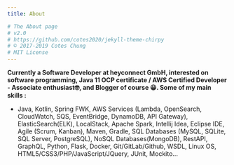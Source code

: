 ```yaml
---
title: About

# The About page
# v2.0
# https://github.com/cotes2020/jekyll-theme-chirpy
# © 2017-2019 Cotes Chung
# MIT License
---
```


**Currently a Software Developer at heyconnect GmbH, interested on software programming, Java 11 OCP certificate / AWS Certified Developer - Associate enthusiast🤓, and Blogger of course 😀.
Some of my main skills :**

 - Java, Kotlin, Spring FWK, AWS Services (Lambda, OpenSearch, CloudWatch, SQS, EventBridge, DynamoDB, API Gateway), ElasticSearch(ELK), LocalStack, Apache Spark, Intellij Idea, Eclipse IDE, Agile (Scrum, Kanban), Maven, Gradle, SQL Databases (MySQL, SQLite, SQL Server, PostgreSQL), NoSQL Databases(MongoDB), RestAPI, GraphQL, Python, Flask, Docker, Git/GitLab/Github, WSDL, Linux OS, HTML5/CSS3/PHP/JavaScript/JQuery, JUnit, Mockito...
